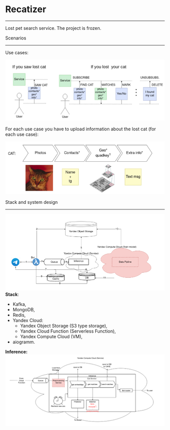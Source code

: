 # Recatizer
 <hr> 
Lost pet search service. The project is frozen.
 
Scenarios
<hr>   
Use cases:


![use_cases.png](docs/pics/use_cases.png) 

For each use case you have to upload information about the lost cat 
(for each use case):

![cat_info.png](docs/pics/cat_info.png)

Stack and system design
<hr>

![system_design.png](docs/pics/system_design.png)
**Stack**: 
- Kafka, 
-  MongoDB, 
-  Redis, 
-  Yandex Cloud:
   - Yandex Object Storage (S3 type storage), 
   - Yandex Cloud Function (Serverless Function), 
   - Yandex Compute Cloud (VM),
- aiogramm.

**Inference:**
![infirence.png](docs/pics/inference.png)









